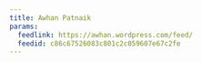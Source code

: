 ```yaml
---
title: Awhan Patnaik
params:
  feedlink: https://awhan.wordpress.com/feed/
  feedid: c86c67526083c801c2c059607e67c2fe
---
```

